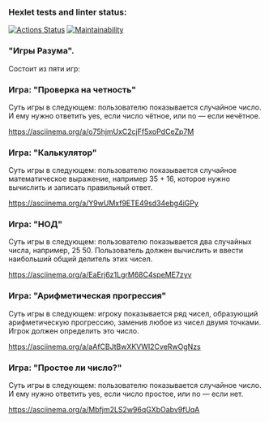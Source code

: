 ### Hexlet tests and linter status:
[![Actions Status](https://github.com/DashaHadeeva/python-project-49/workflows/hexlet-check/badge.svg)](https://github.com/DashaHadeeva/python-project-49/actions) [![Maintainability](https://api.codeclimate.com/v1/badges/e56d379337b9f608d521/maintainability)](https://codeclimate.com/github/DashaHadeeva/python-project-49/maintainability)
### "Игры Разума".
Состоит из пяти игр:

### Игра: "Проверка на четность"

Суть игры в следующем: пользователю показывается случайное число. И ему нужно ответить yes, если число чётное, или no — если нечётное.

https://asciinema.org/a/o75hjmUxC2cjFf5xoPdCeZp7M

### Игра: "Калькулятор"

Суть игры в следующем: пользователю показывается случайное математическое выражение, например 35 + 16, которое нужно вычислить и записать правильный ответ.

https://asciinema.org/a/Y9wUMxf9ETE49sd34ebg4iGPy

### Игра: "НОД"

Суть игры в следующем: пользователю показывается два случайных числа, например, 25 50. Пользователь должен вычислить и ввести наибольший общий делитель этих чисел.

https://asciinema.org/a/EaErj6z1LgrM68C4speME7zyv

### Игра: "Арифметическая прогрессия"

Суть игры в следующем: игроку показывается ряд чисел, образующий арифметическую прогрессию, заменив любое из чисел двумя точками. Игрок должен определить это число.

https://asciinema.org/a/aAfCBJtBwXKVWI2CveRwOgNzs

### Игра: "Простое ли число?"

Суть игры в следующем: пользователю показывается случайное число. И ему нужно ответить yes, если число простое, или no — если нет.

https://asciinema.org/a/Mbfjm2LS2w96qGXbOabv9fUqA
